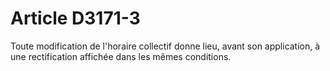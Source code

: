 # Article D3171-3

  
Toute modification de l'horaire collectif donne lieu, avant son application, à une rectification affichée dans les mêmes conditions.